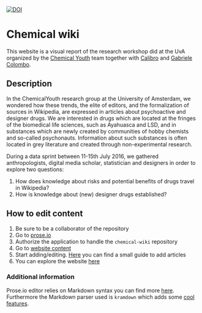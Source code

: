 [![DOI](https://zenodo.org/badge/DOI/10.5281/zenodo.231035.svg)](https://doi.org/10.5281/zenodo.231035)

# Chemical wiki
This website is a visual report of the research workshop did at the UvA organized by the [Chemical Youth](http://chemicalyouth.org/) team together with [Calibro](http://calib.ro) and [Gabriele Colombo](https://twitter.com/marioponte).

## Description
In the ChemicalYouth research group at the University of Amsterdam, we wondered how these trends, the elite of editors, and the formalization of sources in Wikipedia, are expressed in articles about psychoactive and designer drugs. We are interested in drugs which are located at the fringes of the biomedical life sciences, such as Ayahuasca and LSD, and in substances which are newly created by communities of hobby chemists and so-called psychonauts. Information about such substances is often located in grey literature and created through non-experimental research.

During a data sprint between 11-15th July 2016, we gathered anthropologists, digital media scholar, statistician and designers in order to explore two questions:
1. How does knowledge about risks and potential benefits of drugs travel in Wikipedia?
2. How is knowledge about (new) designer drugs established?

## How to edit content
1. Be sure to be a collaborator of the repository
2. Go to [prose.io](http://prose.io/)
3. Authorize the application to handle the ```chemical-wiki``` repository
4. Go to [website content](http://prose.io/#calibro/chemical-wiki/)
5. Start adding/editing. [Here](https://github.com/calibro/chemical-wiki/blob/master/_explorations/readme.md) you can find a small guide to add articles
6. You can explore the website [here](https://calibro.github.io/chemical-wiki)

### Additional information
Prose.io editor relies on Markdown syntax you can find more [here](https://github.com/adam-p/markdown-here/wiki/Markdown-Cheatsheet).
Furthermore the Markdown parser used is ```kramdown``` which adds some [cool features](http://kramdown.gettalong.org/quickref.html).
